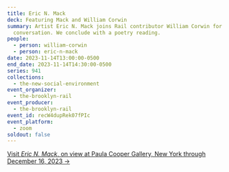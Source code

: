 ```yaml
---
title: Eric N. Mack
deck: Featuring Mack and William Corwin
summary: Artist Eric N. Mack joins Rail contributor William Corwin for a
  conversation. We conclude with a poetry reading.
people:
  - person: william-corwin
  - person: eric-n-mack
date: 2023-11-14T13:00:00-0500
end_date: 2023-11-14T14:30:00-0500
series: 941
collections:
  - the-new-social-environment
event_organizer:
  - the-brooklyn-rail
event_producer:
  - the-brooklyn-rail
event_id: recW4dupRek07fPIc
event_platform:
  - zoom
soldout: false
---
```

[V﻿isit *Eric N. Mack*, on view at Paula Cooper Gallery, New York through December 16, 2023 →](https://www.paulacoopergallery.com/exhibitions/eric-n-mack3#tab:slideshow;tab-1:thumbnails)

[](https://www.paulacoopergallery.com/exhibitions/eric-n-mack3#tab:slideshow;tab-1:thumbnails)